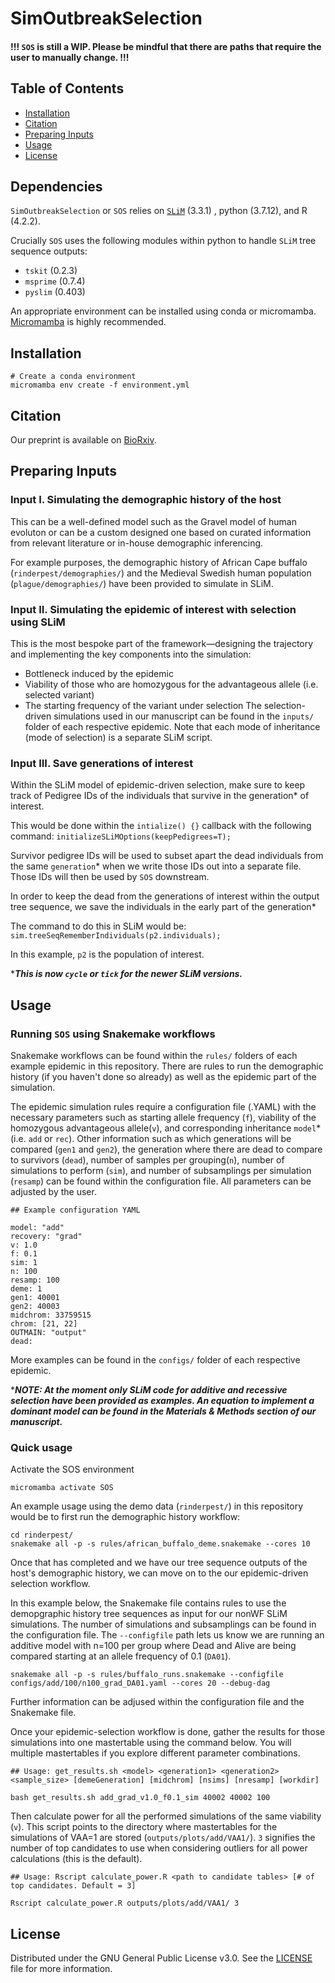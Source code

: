 # SimOutbreakSelection

#### !!! ``SOS`` is still a WIP.  Please be mindful that there are paths that require the user to manually change. !!!

## Table of Contents
- [Installation](#installation)
- [Citation](#citation)
- [Preparing Inputs](#preparing-inputs)
- [Usage](#usage)
- [License](#license)

Dependencies
-------------
`SimOutbreakSelection` or `SOS` relies on [`SLiM`](https://github.com/MesserLab/SLiM/releases/download/v3.3.1/SLiM.zip) (3.3.1) , python (3.7.12), and R (4.2.2). 

Crucially `SOS` uses the following modules within python to handle `SLiM` tree sequence outputs: 
* `tskit` (0.2.3) 
* `msprime` (0.7.4)
* `pyslim` (0.403)

An appropriate environment can be installed using conda or micromamba. [Micromamba](https://mamba.readthedocs.io/en/latest/installation/micromamba-installation.html) is highly recommended.

Installation
------------
```
# Create a conda environment
micromamba env create -f environment.yml
```
## Citation

Our preprint is available on [BioRxiv](https://www.biorxiv.org/content/10.1101/2024.06.27.601009v1.full).

## Preparing Inputs

### Input I. Simulating the demographic history of the host

This can be a well-defined model such as the Gravel model of human evoluton or can be a custom designed one based on curated information from relevant literature or in-house demographic inferencing.

For example purposes, the demographic history of African Cape buffalo (`rinderpest/demographies/`) and the Medieval Swedish human population (`plague/demographies/`) have been provided to simulate in SLiM. 


### Input II. Simulating the epidemic of interest with selection using SLiM

This is the most bespoke part of the framework—designing the trajectory and implementing the key components into the simulation:
- Bottleneck induced by the epidemic
- Viability of those who are homozygous for the advantageous allele (i.e. selected variant)
- The starting frequency of the variant under selection
The selection-driven simulations used in our manuscript can be found in the `inputs/` folder of each respective epidemic. Note that each mode of inheritance (mode of selection) is a separate SLiM script.


### Input III. Save generations of interest

Within the SLiM model of epidemic-driven selection, make sure to keep track of Pedigree IDs of the individuals that survive in the generation* of interest. 

This would be done within the `intialize() {}` callback with the following command: 
`initializeSLiMOptions(keepPedigrees=T);`

Survivor pedigree IDs will be used to subset apart the dead individuals from the same `generation`* when we write those IDs out into a separate file. Those IDs will then be used by `SOS` downstream.

In order to keep the dead from the generations of interest within the output tree sequence, we save the individuals in the early part of the generation*

The command to do this in SLiM would be:
`sim.treeSeqRememberIndividuals(p2.individuals);`

In this example, `p2` is the population of interest.

****This is now `cycle` or `tick` for the newer SLiM versions.***

## Usage

### Running `SOS` using Snakemake workflows
Snakemake workflows can be found within the `rules/` folders of each example epidemic in this repository. There are rules to run the demographic history (if you haven't done so already) as well as the epidemic part of the simulation.

The epidemic simulation rules require a configuration file (.YAML) with the necessary parameters such as starting allele frequency (`f`), viability of the homozygous advantageous allele(`v`), and corresponding inheritance `model`* (i.e. `add` or `rec`). Other information such as which generations will be compared (`gen1` and `gen2`), the generation where there are dead to compare to survivors (`dead`), number of samples per grouping(`n`), number of simulations to perform (`sim`), and number of subsamplings per simulation (`resamp`) can be found within the configuration file. All parameters can be adjusted by the user. 
```
## Example configuration YAML

model: "add"
recovery: "grad"
v: 1.0
f: 0.1
sim: 1
n: 100
resamp: 100
deme: 1
gen1: 40001
gen2: 40003
midchrom: 33759515
chrom: [21, 22]
OUTMAIN: "output"
dead:
```


More examples can be found in the `configs/` folder of each respective epidemic.

****NOTE: At the moment only SLiM code for additive and recessive selection have been provided as examples. An equation to implement a dominant model can be found in the Materials & Methods section of our manuscript.***

### Quick usage

Activate the SOS environment
```
micromamba activate SOS
```

An example usage using the demo data (`rinderpest/`) in this repository would be to first run the demographic history workflow:
```
cd rinderpest/
snakemake all -p -s rules/african_buffalo_deme.snakemake --cores 10
```

Once that has completed and we have our tree sequence outputs of the host's demographic history, we can move on to the our epidemic-driven selection workflow.

In this example below, the Snakemake file contains rules to use the demopgraphic history tree sequences as input for our nonWF SLiM simulations. The number of simulations and subsamplings can be found in the configuration file. The `--configfile` path lets us know we are running an additive model with n=100 per group where Dead and Alive are being compared starting at an allele frequency of 0.1 (`DA01`). 
```
snakemake all -p -s rules/buffalo_runs.snakemake --configfile configs/add/100/n100_grad_DA01.yaml --cores 20 --debug-dag
```

Further information can be adjused within the configuration file and the Snakemake file.

Once your epidemic-selection workflow is done, gather the results for those simulations into one mastertable using the command below. You will multiple mastertables if you explore different parameter combinations.
```
## Usage: get_results.sh <model> <generation1> <generation2> <sample_size> [demeGeneration] [midchrom] [nsims] [nresamp] [workdir]

bash get_results.sh add_grad_v1.0_f0.1_sim 40002 40002 100
```

Then calculate power for all the performed simulations of the same viability (`v`).
This script points to the directory where mastertables for the simulations of VAA=1 are stored (`outputs/plots/add/VAA1/`). `3` signifies the number of top candidates to use when considering outliers for all power calculations (this is the default). 

```
## Usage: Rscript calculate_power.R <path to candidate tables> [# of top candidates. Default = 3]

Rscript calculate_power.R outputs/plots/add/VAA1/ 3
```
## License
Distributed under the GNU General Public License v3.0. See the [LICENSE](./LICENSE) file for more information.

